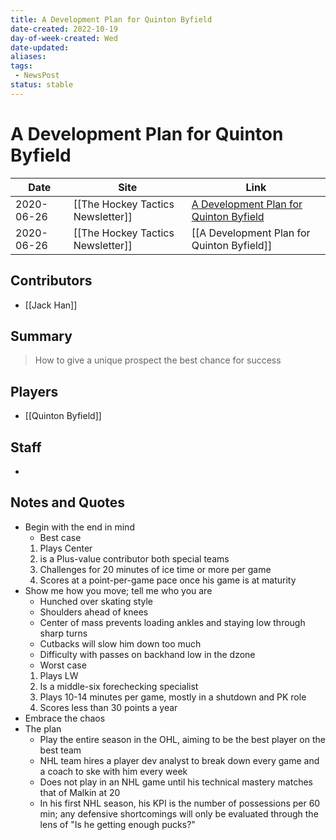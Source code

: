 ```yaml
---
title: A Development Plan for Quinton Byfield
date-created: 2022-10-19
day-of-week-created: Wed
date-updated: 
aliases: 
tags:
 - NewsPost
status: stable
---
```


# A Development Plan for Quinton Byfield

| Date       | Site                              | Link                                                              |
| ---------- | --------------------------------- | ----------------------------------------------------------------- |
| 2020-06-26 | [[The Hockey Tactics Newsletter]] | [A Development Plan for Quinton Byfield](https://jhanhky.substack.com/p/a-development-plan-for-quinton-byfield) |
| 2020-06-26 | [[The Hockey Tactics Newsletter]] | [[A Development Plan for Quinton Byfield]] | 

## Contributors
- [[Jack Han]]


## Summary
> How to give a unique prospect the best chance for success


## Players
- [[Quinton Byfield]]


## Staff
- 


## Notes and Quotes
- Begin with the end in mind
	- Best case
	1) Plays Center
	2) is a Plus-value contributor both special teams
	3) Challenges for 20 minutes of ice time or more per game
	4) Scores at a point-per-game pace once his game is at maturity
- Show me how you move; tell me who you are
	- Hunched over skating style
	- Shoulders ahead of knees
	- Center of mass prevents loading ankles and staying low through sharp turns
	- Cutbacks will slow him down too much
	- Difficulty with passes on backhand low in the dzone
	- Worst case
	1) Plays LW
	2) Is a middle-six forechecking specialist
	3) Plays 10-14 minutes per game, mostly in a shutdown and PK role
	4) Scores less than 30 points a year
- Embrace the chaos
- The plan
	- Play the entire season in the OHL, aiming to be the best player on the best team
	- NHL team hires a player dev analyst to break down every game and a coach to ske with him every week
	- Does not play in an NHL game until his technical mastery matches that of Malkin at 20
	- In his first NHL season, his KPI is the number of possessions per 60 min; any defensive shortcomings will only be evaluated through the lens of "Is he getting enough pucks?"
